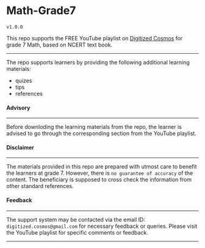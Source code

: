 # Math-Grade7
`v1.0.0`

This repo supports the FREE YouTube playlist on [Digitized Cosmos](https://www.youtube.com/@digitizedcosmos342 "Digitized Cosmos") for grade 7 Math, based on NCERT text book.
___
The repo supports learners by providing the following additional learning materials:
+ quizes
+ tips
+ references

#### Advisory
---
Before downloding the learning materials from the repo, the learner is advised to go through the corresponding section from the YouTube playlist.

#### Disclaimer
---
The materials provided in this repo are prepared with utmost care to benefit the learners at grade 7. However, there is `no guarantee of accuracy` of the content. The beneficiary is supposed to cross check the information from other standard references.

#### Feedback
---
The support system may be contacted via the email ID: `digitized.cosmos@gmail.com` for necessary feedback or queries. Please visit the YouTube playlist for specific comments or feedback.
***